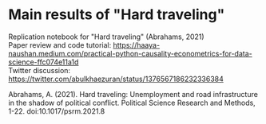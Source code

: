 # Main results of "Hard traveling"
Replication notebook for "Hard traveling" (Abrahams, 2021) </br>
Paper review and code tutorial: https://haaya-naushan.medium.com/practical-python-causality-econometrics-for-data-science-ffc074e11a1d </br>
Twitter discussion: https://twitter.com/abulkhaezuran/status/1376567186232336384 </br>

Abrahams, A. (2021). Hard traveling: Unemployment and road infrastructure in the shadow of political conflict. 
Political Science Research and Methods, 1-22. doi:10.1017/psrm.2021.8

